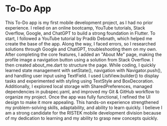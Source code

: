 # To-Do App
This To-Do app is my first mobile development project, as I had no prior experience. I relied on an online bootcamp, YouTube tutorials, Stack Overflow, Google, and ChatGPT to build a strong foundation in Flutter. To start, I followed a YouTube tutorial by Pradib Debnath, which helped me create the base of the app. Along the way, I faced errors, so I researched solutions through Google and ChatGPT, troubleshooting them on my own. After completing the core features, I added an "About Me" page, making the profile image a navigation button using a solution from Stack Overflow. I then created about_me.dart to structure the page. While coding, I quickly learned state management with setState(), navigation with Navigator.push(), and handling user input using TextField. I used ListView.builder() to display tasks and experimented with styling using TextStyle and BoxDecoration. Additionally, I explored local storage with SharedPreferences, managed dependencies in pubspec.yaml, and improved my Git & GitHub workflow to organize my project. Once the app was fully functional, I refined the UI design to make it more appealing. This hands-on experience strengthened my problem-solving skills, adaptability, and ability to learn quickly. I believe I am a strong candidate for the RISTEK mobile development division because of my dedication to learning and my ability to grasp new concepts quickly.

